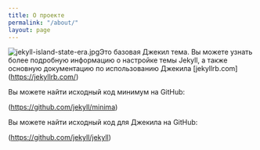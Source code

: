 ```yaml
---
title: О проекте
permalink: "/about/"
layout: page
---
```


![jekyll-island-state-era.jpg](/uploads/jekyll-island-state-era.jpg)Это базовая Джекил тема. Вы можете узнать более подробную информацию о настройке темы Jekyll, а также основную документацию по использованию  Джекила [jekyllrb.com] (https://jekyllrb.com/)

Вы можете найти исходный код минимум на GitHub:

 (https://github.com/jekyll/minima)

Вы можете найти исходный код для Джекила на GitHub:

 (https://github.com/jekyll/jekyll)